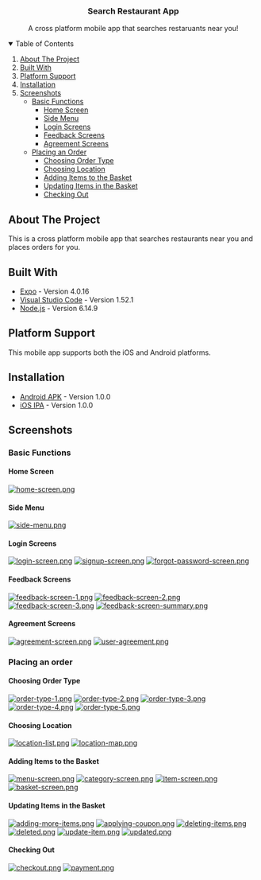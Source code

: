 <p align="center">
  <h3 align="center">Search Restaurant App</h3>
  <p align="center">
    A cross platform mobile app that searches restaruants near you!
  </p>
</p>

<details open="open">
  <summary>Table of Contents</summary>
  <ol>
    <li>
      <a href="#about-the-project">About The Project</a>
    </li>
    <li>
      <a href="#built-with">Built With</a>
    </li>
    <li>
      <a href="#platform-support">Platform Support</a>
    </li>
    <li>
      <a href="#installation">Installation</a>
    </li>
    <li>
      <a href="#screenshots">Screenshots</a>
      <ul>
        <li>
          <a href="#basic-functions">Basic Functions</a>
          <ul><li><a href="#home-screen">Home Screen</a></li></ul>
          <ul><li><a href="#side-menu">Side Menu</a></li></ul>
          <ul><li><a href="#login-screens">Login Screens</a></li></ul>
          <ul><li><a href="#feedback-screens">Feedback Screens</a></li></ul>
          <ul><li><a href="#agreement-screens">Agreement Screens</a></li></ul>
        </li>
      </ul>
      <ul>
        <li>
          <a href="#placing-an-order">Placing an Order</a>
          <ul><li><a href="#choosing-order-type">Choosing Order Type</a></li></ul>
          <ul><li><a href="#choosing-location">Choosing Location</a></li></ul>
          <ul><li><a href="#adding-items-to-the-basket">Adding Items to the Basket</a></li></ul>
          <ul><li><a href="#updating-items-in-the-basket">Updating Items in the Basket</a></li></ul>
          <ul><li><a href="#checking-out">Checking Out</a></li></ul>
        </li>
      </ul>
    </li>
  </ol>
</details>

## About The Project

This is a cross platform mobile app that searches restaurants near you and places orders for you.

## Built With

- [Expo](https://expo.io/) - Version 4.0.16
- [Visual Studio Code](https://code.visualstudio.com/) - Version 1.52.1
- [Node.js](https://nodejs.org/en/) - Version 6.14.9

## Platform Support

This mobile app supports both the iOS and Android platforms.

## Installation

- [Android APK](https://i.diawi.com/fp4gX7) - Version 1.0.0
- [iOS IPA](https://drive.google.com/file/d/1FwCzKla6hXHSvVhhMFIBQFWRBhnBAbUq/view?usp=sharing) - Version 1.0.0

## Screenshots

### Basic Functions

#### Home Screen

[![home-screen.png](https://i.postimg.cc/4dc2MTDk/home-screen.png)](https://postimg.cc/VrYFr2sD)

#### Side Menu

[![side-menu.png](https://i.postimg.cc/T2rHJfjn/side-menu.png)](https://postimg.cc/xq1R0r4d)

#### Login Screens

[![login-screen.png](https://i.postimg.cc/yd0njyR7/login-screen.png)](https://postimg.cc/ZBKrK3jQ)
[![signup-screen.png](https://i.postimg.cc/Wzj8Hqmg/signup-screen.png)](https://postimg.cc/62jC73mp)
[![forgot-password-screen.png](https://i.postimg.cc/L5BC934x/forgot-password-screen.png)](https://postimg.cc/XBqcxFC5)

#### Feedback Screens

[![feedback-screen-1.png](https://i.postimg.cc/DynpCH5H/feedback-screen-1.png)](https://postimg.cc/rzZ9shBN)
[![feedback-screen-2.png](https://i.postimg.cc/7ZLs4zFN/feedback-screen-2.png)](https://postimg.cc/kBkFF2XV)
[![feedback-screen-3.png](https://i.postimg.cc/jdcgBcF5/feedback-screen-3.png)](https://postimg.cc/4mKQ96Zk)
[![feedback-screen-summary.png](https://i.postimg.cc/XYD2YJ36/feedback-screen-summary.png)](https://postimg.cc/pmzQ0Pps)

#### Agreement Screens

[![agreement-screen.png](https://i.postimg.cc/HLc6cgsc/agreement-screen.png)](https://postimg.cc/B83TkRF4)
[![user-agreement.png](https://i.postimg.cc/HLqBbhVS/user-agreement.png)](https://postimg.cc/VSFq849M)

### Placing an order

#### Choosing Order Type

[![order-type-1.png](https://i.postimg.cc/xjc4JhtS/order-type-1.png)](https://postimg.cc/NLv4ZN3N)
[![order-type-2.png](https://i.postimg.cc/qRYhNPqR/order-type-2.png)](https://postimg.cc/2bQ8JX4R)
[![order-type-3.png](https://i.postimg.cc/t7Gs5FhG/order-type-3.png)](https://postimg.cc/V04ssrGK)
[![order-type-4.png](https://i.postimg.cc/7h2C0KJN/order-type-4.png)](https://postimg.cc/D47yKdgW)
[![order-type-5.png](https://i.postimg.cc/N0drc9wR/order-type-5.png)](https://postimg.cc/KKgY7YjY)

#### Choosing Location

[![location-list.png](https://i.postimg.cc/rsf4Nf80/location-list.png)](https://postimg.cc/p5ny2Y5R)
[![location-map.png](https://i.postimg.cc/9Fzwjtmb/location-map.png)](https://postimg.cc/F75HySJk)

#### Adding Items to the Basket

[![menu-screen.png](https://i.postimg.cc/nc5jVjMJ/menu-screen.png)](https://postimg.cc/xcvTtdKx)
[![category-screen.png](https://i.postimg.cc/ZYwvgDS0/category-screen.png)](https://postimg.cc/nMQL92Mt)
[![item-screen.png](https://i.postimg.cc/9MpwcLw8/item-screen.png)](https://postimg.cc/FdYHZgZ3)
[![basket-screen.png](https://i.postimg.cc/Y0D4Wj3Q/basket-screen.png)](https://postimg.cc/H85sGYFL)

#### Updating Items in the Basket

[![adding-more-items.png](https://i.postimg.cc/d3Vk3G8q/adding-more-items.png)](https://postimg.cc/vgCHSgqj)
[![applying-coupon.png](https://i.postimg.cc/HLb7hYYC/applying-coupon.png)](https://postimg.cc/VSL6Sc07)
[![deleting-items.png](https://i.postimg.cc/mgvHjzGw/deleting-items.png)](https://postimg.cc/gxKjk0jX)
[![deleted.png](https://i.postimg.cc/y8gR0h2x/deleted.png)](https://postimg.cc/3khWTG8Q)
[![update-item.png](https://i.postimg.cc/SQdc4xWS/update-item.png)](https://postimg.cc/MXcnbxPN)
[![updated.png](https://i.postimg.cc/B6s1WrbP/updated.png)](https://postimg.cc/mcXrC6QT)

#### Checking Out

[![checkout.png](https://i.postimg.cc/RVbf3ps2/checkout.png)](https://postimg.cc/hfTh6sq0)
[![payment.png](https://i.postimg.cc/DyzLw3gq/payment.png)](https://postimg.cc/mh0tmqKD)
